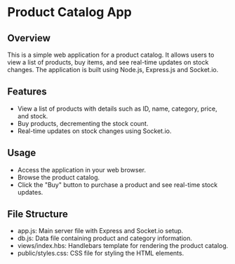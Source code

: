 # Product Catalog App

## Overview

This is a simple web application for a product catalog. It allows users to view a list of products, buy items, and see real-time updates on stock changes. The application is built using Node.js, Express.js and Socket.io.

## Features

- View a list of products with details such as ID, name, category, price, and stock.
- Buy products, decrementing the stock count.
- Real-time updates on stock changes using Socket.io.

## Usage
- Access the application in your web browser.
- Browse the product catalog.
- Click the "Buy" button to purchase a product and see real-time stock updates.

## File Structure
- app.js: Main server file with Express and Socket.io setup.
- db.js: Data file containing product and category information.
- views/index.hbs: Handlebars template for rendering the product catalog.
- public/styles.css: CSS file for styling the HTML elements.

